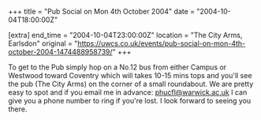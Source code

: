 +++
title = "Pub Social on Mon 4th October 2004"
date = "2004-10-04T18:00:00Z"

[extra]
end_time = "2004-10-04T23:00:00Z"
location = "The City Arms, Earlsdon"
original = "https://uwcs.co.uk/events/pub-social-on-mon-4th-october-2004-1474488958739/"
+++

To get to the Pub simply hop on a No.12 bus from either Campus or Westwood toward Coventry which will takes 10-15 mins tops and you'll see the pub (The City Arms) on the corner of a small roundabout. We are pretty easy to spot and if you email me in advance: phucfl@warwick.ac.uk I can give you a phone number to ring if you're lost. I look forward to seeing you there.

